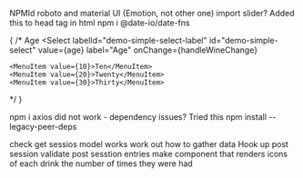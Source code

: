 NPMId roboto and material UI (Emotion, not other one)
import slider?
Added this to head tag in html     <meta name="viewport" content="initial-scale=1, width=device-width" />
npm i @date-io/date-fns

{
  /* <FormControl fullWidth>
  <InputLabel id="demo-simple-select-label">Age</InputLabel>
  <Select
    labelId="demo-simple-select-label"
    id="demo-simple-select"
    value={age}
    label="Age"
    onChange={handleWineChange}
  >
    <MenuItem value={10}>Ten</MenuItem>
    <MenuItem value={20}>Twenty</MenuItem>
    <MenuItem value={30}>Thirty</MenuItem>
  </Select>
</FormControl> */
}

npm i axios did not work - dependency issues? Tried this npm install --legacy-peer-deps

check get sessios model works
work out how to gather data 
Hook up post session
validate post sesstion entries
make component that renders icons of each drink the number of times they were had